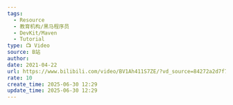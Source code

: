 ```yaml
---
tags:
  - Resource
  - 教育机构/黑马程序员
  - DevKit/Maven
  - Tutorial
type: 📺 Video
source: B站
author: 
date: 2021-04-22
url: https://www.bilibili.com/video/BV1Ah411S7ZE/?vd_source=84272a2d7f72158b38778819be5bc6ad
rate: 10
create_time: 2025-06-30 12:29
update_time: 2025-06-30 12:29
---
```

